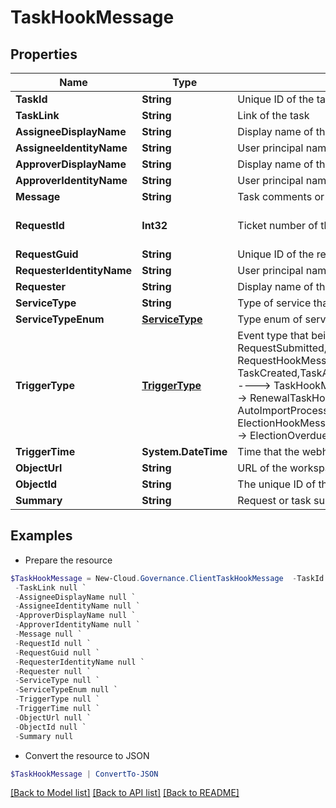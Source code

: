 # TaskHookMessage
## Properties

Name | Type | Description | Notes
------------ | ------------- | ------------- | -------------
**TaskId** | **String** | Unique ID of the task | [optional] 
**TaskLink** | **String** | Link of the task | [optional] 
**AssigneeDisplayName** | **String** | Display name of the task assignee | [optional] 
**AssigneeIdentityName** | **String** | User principal name of the task assignee | [optional] 
**ApproverDisplayName** | **String** | Display name of the task assignee | [optional] 
**ApproverIdentityName** | **String** | User principal name of the task assignee | [optional] 
**Message** | **String** | Task comments or error message | [optional] 
**RequestId** | **Int32** | Ticket number of the request | [optional] [default to 0]
**RequestGuid** | **String** | Unique ID of the request | [optional] 
**RequesterIdentityName** | **String** | User principal name of the requester | [optional] 
**Requester** | **String** | Display name of the requester | [optional] 
**ServiceType** | **String** | Type of service that is used to submit this request | [optional] 
**ServiceTypeEnum** | [**ServiceType**](ServiceType.md) | Type enum of service that is used to submit this request | [optional] 
**TriggerType** | [**TriggerType**](TriggerType.md) | Event type that being triggered, available values and corresponding messages:    RequestSubmitted,RequestCompleted,RequestCancelled ----&gt; RequestHookMessage  TaskCreated,TaskApproved,TaskRejected,ErrorTaskCreated,TaskRetried,TaskSkipped ----&gt; TaskHookMessage  RenewalSuccess RenewalException,RenewalOverdue ----&gt; RenewalTaskHookMessage  FullyAutoImportSuccess,ConfirmDetailSuccess ----&gt; AutoImportProcessHookMessage  ElectionCompleted,ElectionOverdue ---&gt; ElectionHookMessage  LifecycleInactiveTaskCreated,LifecycleLeaseTaskCreated ----&gt; ElectionOverdue | [optional] 
**TriggerTime** | **System.DateTime** | Time that the webhook is triggered | [optional] 
**ObjectUrl** | **String** | URL of the workspace | [optional] 
**ObjectId** | **String** | The unique ID of the workspace | [optional] 
**Summary** | **String** | Request or task summary | [optional] 

## Examples

- Prepare the resource
```powershell
$TaskHookMessage = New-Cloud.Governance.ClientTaskHookMessage  -TaskId null `
 -TaskLink null `
 -AssigneeDisplayName null `
 -AssigneeIdentityName null `
 -ApproverDisplayName null `
 -ApproverIdentityName null `
 -Message null `
 -RequestId null `
 -RequestGuid null `
 -RequesterIdentityName null `
 -Requester null `
 -ServiceType null `
 -ServiceTypeEnum null `
 -TriggerType null `
 -TriggerTime null `
 -ObjectUrl null `
 -ObjectId null `
 -Summary null
```

- Convert the resource to JSON
```powershell
$TaskHookMessage | ConvertTo-JSON
```

[[Back to Model list]](../README.md#documentation-for-models) [[Back to API list]](../README.md#documentation-for-api-endpoints) [[Back to README]](../README.md)

